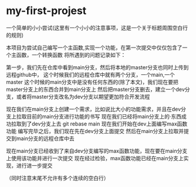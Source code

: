 # my-first-projest

一个简单的小小尝试(这里有一个小小的注意事项，这是一个关于标题周围空白行的规则)

本项目为尝试自己编写一个主函数,实现一个功能，在第一次提交中仅仅包含了一个主函数，一个转换函数
将所遇到的问题记录如下：

第一步，我们先在仓库中看到main分支，然后将本地的master分支也同时上传到远程github中，
这个时候我们的远程仓库中就有两个分支，一个main,一个master
这个时候的main分支中是没有任何东西的(除了本文)，我们现在要把master分支上的东西合并到main分支上
然后把master分支删去，建立一个dev分支，或者将master分支改名为dev分支以期望更加符合开发流程

现在我们在main分支上创建一个需求，比如说比大小的功能需求，并且在dev分支上拉取目前的main分支进行功能的书写
现在我们已经将main分支上的·东西成功拉取到了dev分支上去 git rebase main
现在我们开始在dev上面编写max函数功能
编写完毕之后，我们现在先在dev分支上面提交
然后在main分支上拉取并提交到main分支的远程仓库中去

现在main分支已经收到了来自dev分支编写的max函数功能，现在要在main分支上使用该功能并进行一次提交
现在经过检验，max函数功能已经在main分支上实现，进行进一步提交

（同时注意末尾不允许有多个连续的空白行）

